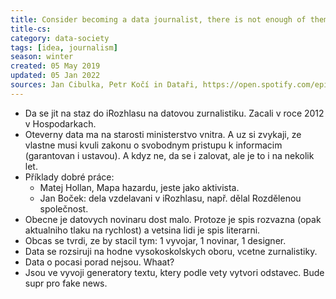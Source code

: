 ```yaml
---
title: Consider becoming a data journalist, there is not enough of them
title-cs: 
category: data-society
tags: [idea, journalism]
season: winter
created: 05 May 2019
updated: 05 Jan 2022
sources: Jan Cibulka, Petr Kočí in Dataři, https://open.spotify.com/episode/1rwPmT7odS6PLjJmp08BIZ
---
```


* Da se jit na staz do iRozhlasu na datovou zurnalistiku. Zacali v roce 2012 v Hospodarkach.
* Oteverny data ma na starosti ministerstvo vnitra. A uz si zvykaji, ze vlastne musi kvuli zakonu o svobodnym pristupu k informacim (garantovan i ustavou). A kdyz ne, da se i zalovat, ale je to i na nekolik let.
* Příklady dobré práce:
	* Matej Hollan, Mapa hazardu, jeste jako aktivista.
	* Jan Boček: dela vzdelavani v iRozhlasu, např. dělal Rozdělenou společnost.
* Obecne je datovych novinaru dost malo. Protoze je spis rozvazna (opak aktualniho tlaku na rychlost) a vetsina lidi je spis literarni.
* Obcas se tvrdi, ze by stacil tym: 1 vyvojar, 1 novinar, 1 designer.
* Data se rozsiruji na hodne vysokoskolskych oboru, vcetne zurnalistiky.
* Data o pocasi porad nejsou. Whaat?
* Jsou ve vyvoji generatory textu, ktery podle vety vytvori odstavec. Bude supr pro fake news.